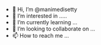 - 👋 Hi, I’m @manimedisetty
- 👀 I’m interested in .....
- 🌱 I’m currently learning ...
- 💞️ I’m looking to collaborate on ...
- 📫 How to reach me ...

<!---
manimedisetty/manimedisetty is a ✨ special ✨ repository because its `README.md` (this file) appears on your GitHub profile.
You can click the Preview link to take a look at your changes.
--->
